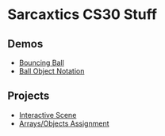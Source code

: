 # Sarcaxtics CS30 Stuff

## Demos
- [Bouncing Ball](01-Ball)
- [Ball Object Notation](02-ball-object)

## Projects
- [Interactive Scene](js-scene)
- [Arrays/Objects Assignment](03-arrays-object)

